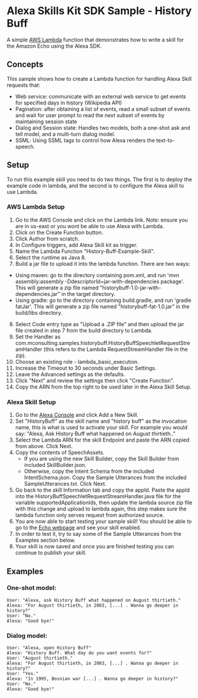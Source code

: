 # Alexa Skills Kit SDK Sample - History Buff
A simple [AWS Lambda](http://aws.amazon.com/lambda) function that demonstrates how to write a skill for the Amazon Echo using the Alexa SDK.

## Concepts
This sample shows how to create a Lambda function for handling Alexa Skill requests that:

 - Web service: communicate with an external web service to get events for specified days in history (Wikipedia API)
 - Pagination: after obtaining a list of events, read a small subset of events and wait for user prompt to read the next subset of events by maintaining session state
 - Dialog and Session state: Handles two models, both a one-shot ask and tell model, and a multi-turn dialog model.
 - SSML: Using SSML tags to control how Alexa renders the text-to-speech.

## Setup
To run this example skill you need to do two things. The first is to deploy the example code in lambda, and the second is to configure the Alexa skill to use Lambda.

### AWS Lambda Setup
1. Go to the AWS Console and click on the Lambda link. Note: ensure you are in us-east or you wont be able to use Alexa with Lambda.
2. Click on the Create Function button.
3. Click Author from scratch.
4. In Configure triggers, add Alexa Skill kit as trigger.
5. Name the Lambda Function "History-Buff-Example-Skill".
6. Select the runtime as Java 8.
7. Build a jar file to upload it into the lambda function. There are two ways:
- Using maven: go to the directory containing pom.xml, and run 'mvn assembly:assembly -DdescriptorId=jar-with-dependencies package'. This will generate a zip file named "historybuff-1.0-jar-with-dependencies.jar" in the target directory. 
- Using gradle: go to the directory containing build.gradle,  and run 'gradle fatJar'. This will generate a zip file named "historybuff-fat-1.0.jar" in the build/libs directory.
8. Select Code entry type as "Upload a .ZIP file" and then upload the jar file created in step 7 from the build directory to Lambda.
9. Set the Handler as com.mconsulting.samples.historybuff.HistoryBuffSpeechletRequestStreamHandler (this refers to the Lambda RequestStreamHandler file in the zip).
10. Choose an existing role - lambda_basic_execution.
11. Increase the Timeout to 30 seconds under Basic Settings.
12. Leave the Advanced settings as the defaults.
13. Click "Next" and review the settings then click "Create Function".
14. Copy the ARN from the top right to be used later in the Alexa Skill Setup.

### Alexa Skill Setup
1. Go to the [Alexa Console](https://developer.amazon.com/edw/home.html) and click Add a New Skill.
2. Set "HistoryBuff" as the skill name and "history buff" as the invocation name, this is what is used to activate your skill. For example you would say: "Alexa, Ask History Buff what happened on August thirtieth.."
3. Select the Lambda ARN for the skill Endpoint and paste the ARN copied from above. Click Next.
4. Copy the contents of SpeechAssets.
    - If you are using the new Skill Builder, copy the Skill Builder from included SkillBuilder.json.
    - Otherwise, copy the Intent Schema from the included IntentSchema.json. Copy the Sample Utterances from the included SampleUtterances.txt. Click Next.
5. Go back to the skill Information tab and copy the appId. Paste the appId into the HistoryBuffSpeechletRequestStreamHandler.java file for the variable supportedApplicationIds,
   then update the lambda source zip file with this change and upload to lambda again, this step makes sure the lambda function only serves request from authorized source.
6. You are now able to start testing your sample skill! You should be able to go to the [Echo webpage](http://echo.amazon.com/#skills) and see your skill enabled.
7. In order to test it, try to say some of the Sample Utterances from the Examples section below.
8. Your skill is now saved and once you are finished testing you can continue to publish your skill.

## Examples
### One-shot model:
    User: "Alexa, ask History Buff what happened on August thirtieth."
    Alexa: "For August thirtieth, in 2003, [...] . Wanna go deeper in history?"
    User: "No."
    Alexa: "Good bye!"
### Dialog model:
    User: "Alexa, open History Buff" 
    Alexa: "History Buff. What day do you want events for?"
    User: "August thirtieth."
    Alexa: "For August thirtieth, in 2003, [...] . Wanna go deeper in history?"
    User: "Yes."
    Alexa: "In 1995, Bosnian war [...] . Wanna go deeper in history?"
    User: "No."
    Alexa: "Good bye!"
